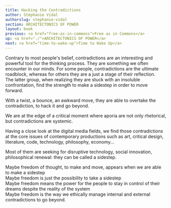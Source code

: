 ```yaml
---
title: Hacking the Contradictions
author: Stéphanie Vidal
authorslug: stephanie-vidal
section: ARCHITECTONICS OF POWER
layout: book
previous: <a href="free-as-in-commons">Free as in Commons</a>
up: <a href="./">ARCHITECTONICS OF POWER</a>
next: <a href="time-to-wake-up">Time to Wake Up</a>
---
```


Contrary to most people's belief, contradictions are an interesting
and powerful tool for the thinking process. They are something we
often encounter in our minds. For some people, contradictions are the
ultimate roadblock, whereas for others they are a just a stage of
their reflection.
<br>The latter group, when realizing they are stuck with an insoluble
confrontation, find the strength to make a sidestep in order to move
forward.

With a twist, a bounce, an awkward move, they are able to overtake the
contradiction, to hack it and go beyond.

We are at the edge of a critical moment where aporia are not only
rhetorical, but contradictions are systemic.

Having a close look at the digital media fields, we find those
contradictions at the core issues of contemporary productions such as
art, critical design, literature, code, technology, philosophy,
economy...

Most of them are seeking for disruptive technology, social innovation,
philosophical renewal: they can be called a sidestep.

Maybe freedom of thought, to make and move, appears when we are able
to make a sidestep
<br>Maybe freedom is just the possibility to take a sidestep
<br>Maybe freedom means the power for the people to stay in control of
their dreams despite the reality of the system
<br>Maybe freedom is the way we ethically manage internal and external
contradictions to go beyond.
